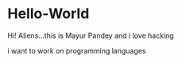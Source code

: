 # Hello-World
Hi! Aliens...this is Mayur Pandey and i love hacking

i want to work on programming languages
